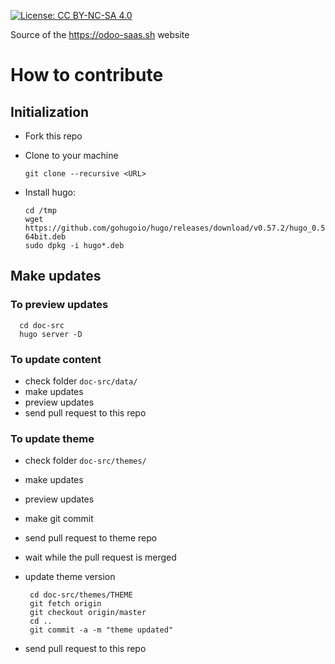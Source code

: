 [![License: CC BY-NC-SA 4.0](https://licensebuttons.net/l/by-nc-sa/4.0/80x15.png)](https://creativecommons.org/licenses/by-nc-sa/4.0/)


Source of the https://odoo-saas.sh website

# How to contribute

## Initialization

* Fork this repo
* Clone to your machine

      git clone --recursive <URL>

* Install hugo:

      cd /tmp
      wget https://github.com/gohugoio/hugo/releases/download/v0.57.2/hugo_0.57.2_Linux-64bit.deb
      sudo dpkg -i hugo*.deb

## Make updates

### To preview updates

      cd doc-src
      hugo server -D

### To update content

* check folder ``doc-src/data/``
* make updates
* preview updates
* send pull request to this repo

### To update theme

* check folder ``doc-src/themes/``
* make updates
* preview updates
* make git commit
* send pull request to theme repo
* wait while the pull request is merged
* update theme version

       cd doc-src/themes/THEME
       git fetch origin
       git checkout origin/master
       cd ..
       git commit -a -m "theme updated"

* send pull request to this repo

